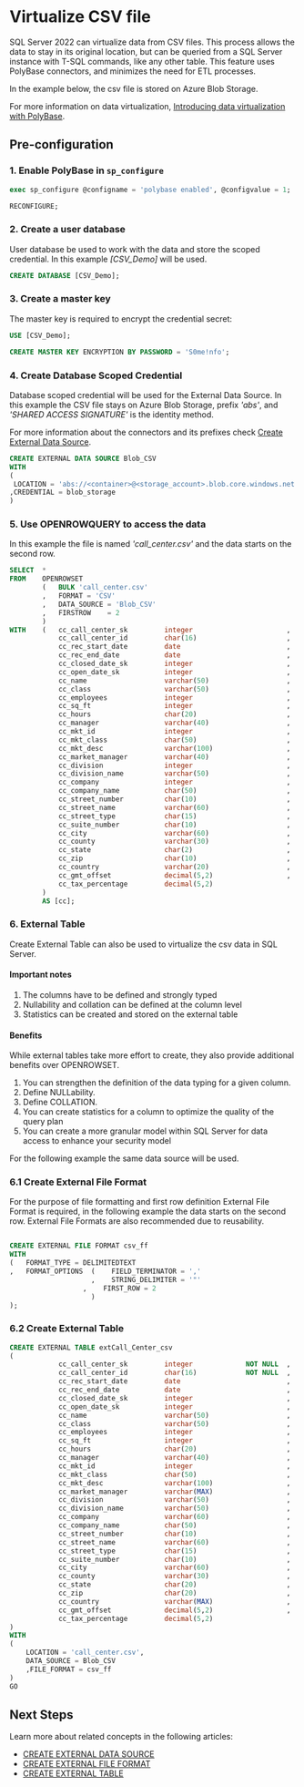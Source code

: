 # Virtualize CSV file

SQL Server 2022 can virtualize data from CSV files. This process allows the data to stay in its original location, but can be queried from a SQL Server instance with T-SQL commands, like any other table. This feature uses PolyBase connectors, and minimizes the need for ETL processes.

In the example below, the csv file is stored on Azure Blob Storage.

For more information on data virtualization, [Introducing data virtualization with PolyBase](polybase-guide.md).

## Pre-configuration

### 1. Enable PolyBase in `sp_configure`

```sql
exec sp_configure @configname = 'polybase enabled', @configvalue = 1;

RECONFIGURE;

```

### 2. Create a user database

User database be used to work with the data and store the scoped credential. In this example *[CSV_Demo]* will be used.

```sql
CREATE DATABASE [CSV_Demo];
```

### 3. Create a master key

The master key is required to encrypt the credential secret:

```sql
USE [CSV_Demo];

CREATE MASTER KEY ENCRYPTION BY PASSWORD = 'S0me!nfo';  

```

### 4. Create Database Scoped Credential

Database scoped credential will be used for the External Data Source. In this example the CSV file stays on Azure Blob Storage, prefix *'abs'*, and  *'SHARED ACCESS SIGNATURE'* is the identity method.

For more information about the connectors and its prefixes check [Create External Data Source](create-external-data-source-sql.md).

```sql
CREATE EXTERNAL DATA SOURCE Blob_CSV
WITH
(
 LOCATION = 'abs://<container>@<storage_account>.blob.core.windows.net'
,CREDENTIAL = blob_storage
)
```

### 5. Use OPENROWQUERY to access the data

In this example the file is named *'call_center.csv'* and the data starts on the second row.

```sql
SELECT  * 
FROM    OPENROWSET
        (   BULK 'call_center.csv'
        ,   FORMAT = 'CSV'
        ,   DATA_SOURCE = 'Blob_CSV'
        ,   FIRSTROW    = 2
        )
WITH    (   cc_call_center_sk         integer                       ,
            cc_call_center_id         char(16)                      ,
            cc_rec_start_date         date                          ,
            cc_rec_end_date           date                          ,
            cc_closed_date_sk         integer                       ,
            cc_open_date_sk           integer                       ,
            cc_name                   varchar(50)                   ,
            cc_class                  varchar(50)                   ,
            cc_employees              integer                       ,
            cc_sq_ft                  integer                       ,
            cc_hours                  char(20)                      ,
            cc_manager                varchar(40)                   ,
            cc_mkt_id                 integer                       ,
            cc_mkt_class              char(50)                      ,
            cc_mkt_desc               varchar(100)                  ,
            cc_market_manager         varchar(40)                   ,
            cc_division               integer                       ,
            cc_division_name          varchar(50)                   ,
            cc_company                integer                       ,
            cc_company_name           char(50)                      ,
            cc_street_number          char(10)                      ,
            cc_street_name            varchar(60)                   ,
            cc_street_type            char(15)                      ,
            cc_suite_number           char(10)                      ,
            cc_city                   varchar(60)                   ,
            cc_county                 varchar(30)                   ,
            cc_state                  char(2)                       ,
            cc_zip                    char(10)                      ,
            cc_country                varchar(20)                   ,
            cc_gmt_offset             decimal(5,2)                  ,
            cc_tax_percentage         decimal(5,2)                  
        )
        AS [cc];
```

### 6. External Table

Create External Table can also be used to virtualize the csv data in SQL Server.

#### Important notes

1. The columns have to be defined and strongly typed
2. Nullability and collation can be defined at the column level
3. Statistics can be created and stored on the external table

#### Benefits

While external tables take more effort to create, they also provide additional benefits over OPENROWSET.

1. You can strengthen the definition of the data typing for a given column.
2. Define NULLability.
3. Define COLLATION.
4. You can create statistics for a column to optimize the quality of the query plan
5. You can create a more granular model within SQL Server for data access to enhance your security model

For the following example the same data source will be used.

### 6.1 Create External File Format

For the purpose of file formatting and first row definition External File Format is required, in the following example the data starts on the second row. External File Formats are also recommended due to reusability.

```sql

CREATE EXTERNAL FILE FORMAT csv_ff
WITH
(   FORMAT_TYPE = DELIMITEDTEXT
,   FORMAT_OPTIONS  (    FIELD_TERMINATOR = ','
                    ,    STRING_DELIMITER = '"'
                  ,    FIRST_ROW = 2
                    )
);
```

### 6.2 Create External Table

```sql
CREATE EXTERNAL TABLE extCall_Center_csv
(
            cc_call_center_sk         integer             NOT NULL  ,
            cc_call_center_id         char(16)            NOT NULL  ,
            cc_rec_start_date         date                          ,
            cc_rec_end_date           date                          ,
            cc_closed_date_sk         integer                       ,
            cc_open_date_sk           integer                       ,
            cc_name                   varchar(50)                   ,
            cc_class                  varchar(50)                   ,
            cc_employees              integer                       ,
            cc_sq_ft                  integer                       ,
            cc_hours                  char(20)                      ,
            cc_manager                varchar(40)                   ,
            cc_mkt_id                 integer                       ,
            cc_mkt_class              char(50)                      ,
            cc_mkt_desc               varchar(100)                  ,
            cc_market_manager         varchar(MAX)                  ,
            cc_division               varchar(50)                   ,
            cc_division_name          varchar(50)                   ,
            cc_company                varchar(60)                   ,
            cc_company_name           char(50)                      ,
            cc_street_number          char(10)                      ,
            cc_street_name            varchar(60)                   ,
            cc_street_type            char(15)                      ,
            cc_suite_number           char(10)                      ,
            cc_city                   varchar(60)                   ,
            cc_county                 varchar(30)                   ,
            cc_state                  char(20)                      ,
            cc_zip                    char(20)                      ,
            cc_country                varchar(MAX)                  ,
            cc_gmt_offset             decimal(5,2)                  ,
            cc_tax_percentage         decimal(5,2) 
)
WITH
(
    LOCATION = 'call_center.csv',
    DATA_SOURCE = Blob_CSV
    ,FILE_FORMAT = csv_ff
)
GO
```


## Next Steps

Learn more about related concepts in the following articles:

- [CREATE EXTERNAL DATA SOURCE](../../t-sql/statements/create-external-data-source-transact-sql.md)
- [CREATE EXTERNAL FILE FORMAT](../../t-sql/statements/create-external-file-format-transact-sql.md)
- [CREATE EXTERNAL TABLE](../../t-sql/statements/create-external-table-transact-sql.md)
  